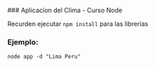 ### Aplicacion del Clima - Curso Node

Recurden ejecutar ```npm install``` para las librerias

### Ejemplo:
```
node app -d "Lima Peru"
```